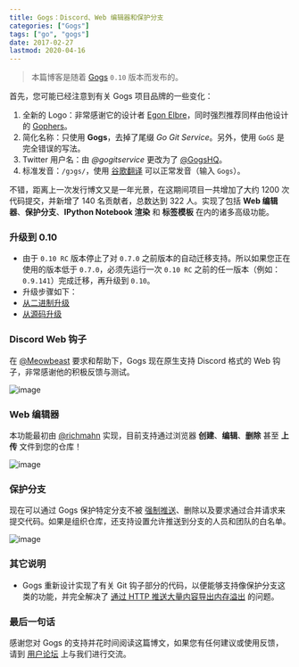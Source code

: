 ```yaml
---
title: Gogs：Discord、Web 编辑器和保护分支
categories: ["Gogs"]
tags: ["go", "gogs"]
date: 2017-02-27
lastmod: 2020-04-16
---
```


> 本篇博客是随着  [Gogs](https://gogs.io) `0.10` 版本而发布的。

首先，您可能已经注意到有关 Gogs 项目品牌的一些变化：

1. 全新的 Logo：非常感谢它的设计者 [Egon Elbre](https://twitter.com/egonelbre)，同时强烈推荐同样由他设计的 [Gophers](https://github.com/egonelbre/gophers)。
2. 简化名称：只使用 **Gogs**，去掉了尾缀 _Go Git Service_。另外，使用 `GoGS` 是完全错误的写法。
3. Twitter 用户名：由 _@gogitservice_ 更改为了 [@GogsHQ](https://twitter.com/gogshq)。
4. 标准发音：`/gɔgs/`，使用 [谷歌翻译](translate.google.com) 可以正常发音（输入 `Gogs`）。

不错，距离上一次发行博文又是一年光景，在这期间项目一共增加了大约 1200 次代码提交，并新增了 140 名贡献者，总数达到 322 人。实现了包括 **Web 编辑器**、**保护分支**、**IPython Notebook 渲染** 和 **标签模板** 在内的诸多高级功能。

### 升级到 0.10

- 由于 `0.10 RC` 版本停止了对 `0.7.0` 之前版本的自动迁移支持。所以如果您正在使用的版本低于 `0.7.0`，必须先运行一次 `0.10 RC` 之前的任一版本（例如：`0.9.141`）完成迁移，再升级到 `0.10`。
- 升级步骤如下：
 - [从二进制升级](https://gogs.io/docs/upgrade/upgrade_from_binary)
 - [从源码升级](https://gogs.io/docs/upgrade/upgrade_from_source)

### Discord Web 钩子

在 [@Meowbeast](https://github.com/Meowbeast) 要求和帮助下，Gogs 现在原生支持 Discord 格式的 Web 钩子，非常感谢他的积极反馈与测试。

![image](https://cloud.githubusercontent.com/assets/2946214/23384348/818011e4-fd18-11e6-8f89-8f143131115b.png)

### Web 编辑器

本功能最初由 [@richmahn](https://github.com/richmahn) 实现，目前支持通过浏览器 **创建**、**编辑**、**删除** 甚至 **上传** 文件到您的仓库！

![image](https://cloud.githubusercontent.com/assets/2946214/23384393/be2e4840-fd18-11e6-90d9-de4446c5e931.png)

### 保护分支

现在可以通过 Gogs 保护特定分支不被 [强制推送](http://stackoverflow.com/questions/10510462/force-git-push-to-overwrite-remote-files)、删除以及要求通过合并请求来提交代码。如果是组织仓库，还支持设置允许推送到分支的人员和团队的白名单。

![image](https://cloud.githubusercontent.com/assets/2946214/23384452/04425074-fd19-11e6-86eb-ae27e23b8454.png)

### 其它说明

- Gogs 重新设计实现了有关 Git 钩子部分的代码，以便能够支持像保护分支这类的功能，并完全解决了 [通过 HTTP 推送大量内容导出内存溢出](https://github.com/gogits/gogs/issues/636) 的问题。

### 最后一句话

感谢您对 Gogs 的支持并花时间阅读这篇博文，如果您有任何建议或使用反馈，请到 [用户论坛](https://discuss.gogs.io/) 上与我们进行交流。
